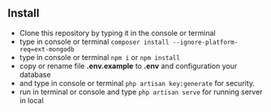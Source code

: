 ## Install
- Clone this repository by typing it in the console or terminal
- type in console or terminal `composer install --ignore-platform-req=ext-mongodb`
- type in console or terminal `npm i` or `npm install`
- copy or rename file **.env.example** to **.env** and configuration your database
- and type in console or terminal  `php artisan key:generate`  for security.
-   run in terminal or console and type `php artisan serve` for running server in local